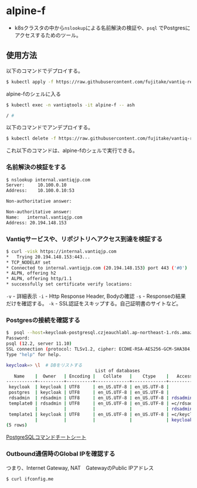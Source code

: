# alpine-f
- k8sクラスタの中から`nslookup`による名前解決の検証や、`psql` でPostgresにアクセスするためのツール。

## 使用方法
以下のコマンドでデプロイする。
```sh
$ kubectl apply -f https://raw.githubusercontent.com/fujitake/vantiq-related/main/vantiq-operations/conf/tools/alpine-f.yaml
```

alpine-fのシェルに入る
```sh
$ kubectl exec -n vantiqtools -it alpine-f -- ash

/ #
```

以下のコマンドでアンデプロイする。
```sh
$ kubectl delete -f https://raw.githubusercontent.com/fujitake/vantiq-related/main/vantiq-operations/conf/tools/alpine-f.yaml
```

これ以下のコマンドは、alpine-fのシェルで実行できる。

### 名前解決の検証をする

```sh
$ nslookup internal.vantiqjp.com
Server:		10.100.0.10
Address:	10.100.0.10:53

Non-authoritative answer:

Non-authoritative answer:
Name:	internal.vantiqjp.com
Address: 20.194.148.153
```

### Vantiqサービスや、リポジトリへアクセス到達を検証する

```sh
$ curl -visk https://internal.vantiqjp.com
*   Trying 20.194.148.153:443...
* TCP_NODELAY set
* Connected to internal.vantiqjp.com (20.194.148.153) port 443 ('#0')
* ALPN, offering h2
* ALPN, offering http/1.1
* successfully set certificate verify locations:
```
`-v` - 詳細表示
`-i` - Http Response Header, Bodyの確認
`-s` - Responseの結果だけを確認する。
`-k` - SSL認証をスキップする。自己証明書のサイトなど。



### Postgresの接続を確認する

```sh
$  psql --host=keycloak-postgresql.czjeauchlabl.ap-northeast-1.rds.amazonaws.com --username=keycloak --password --dbname=keycloak
Password:
psql (12.2, server 11.10)
SSL connection (protocol: TLSv1.2, cipher: ECDHE-RSA-AES256-GCM-SHA384, bits: 256, compression: off)
Type "help" for help.

keycloak=> \l  # DBをリストする
                                  List of databases
   Name    |  Owner   | Encoding |   Collate   |    Ctype    |   Access privileges   
-----------+----------+----------+-------------+-------------+-----------------------
 keycloak  | keycloak | UTF8     | en_US.UTF-8 | en_US.UTF-8 |
 postgres  | keycloak | UTF8     | en_US.UTF-8 | en_US.UTF-8 |
 rdsadmin  | rdsadmin | UTF8     | en_US.UTF-8 | en_US.UTF-8 | rdsadmin=CTc/rdsadmin
 template0 | rdsadmin | UTF8     | en_US.UTF-8 | en_US.UTF-8 | =c/rdsadmin          +
           |          |          |             |             | rdsadmin=CTc/rdsadmin
 template1 | keycloak | UTF8     | en_US.UTF-8 | en_US.UTF-8 | =c/keycloak          +
           |          |          |             |             | keycloak=CTc/keycloak
(5 rows)
```
[PostgreSQLコマンドチートシート](https://qiita.com/Shitimi_613/items/bcd6a7f4134e6a8f0621)


### Outbound通信時のGlobal IPを確認する
つまり、Internet Gateway, NAT　GatewayのPublic IPアドレス
```sh
$ curl ifconfig.me
```


